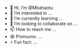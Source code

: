 - 👋 Hi, I’m @Mbahaotu
- 👀 I’m interested in ...
- 🌱 I’m currently learning ...
- 💞️ I’m looking to collaborate on ...
- 📫 How to reach me ...
- 😄 Pronouns: ...
- ⚡ Fun fact: ...

<!---
Mbahaotu/Mbahaotu is a ✨ special ✨ repository because its `README.md` (this file) appears on your GitHub profile.
You can click the Preview link to take a look at your changes.
--->
